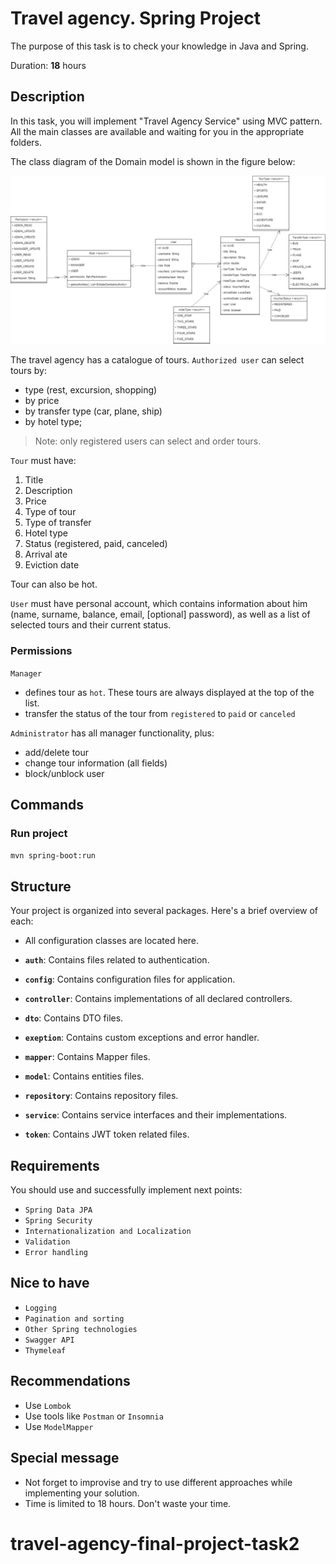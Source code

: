 # Travel agency. Spring Project

The purpose of this task is to check your knowledge in Java and Spring.

Duration: **18** hours

## Description

In this task, you will implement "Travel Agency Service" using MVC pattern. All the main classes are available and waiting
for you in the appropriate folders.

The class diagram of the Domain model is shown in the figure below:

![diagram.png](TravelAgency.jpg)

The travel agency has a catalogue of tours. `Authorized user` can select tours by:
- type (rest, excursion, shopping)
- by price
- by transfer type (car, plane, ship)
- by hotel type;

> Note: only registered users can select and order tours.

`Tour` must have:
1. Title
2. Description
3. Price
4. Type of tour
5. Type of transfer
6. Hotel type
7. Status (registered, paid, canceled)
8. Arrival ate
9. Eviction date

Tour can also be hot.

`User` must have personal account, which contains information about him (name, surname, balance, email, [optional] password), as well as a list of selected tours and their current status.

### Permissions

`Manager`
- defines tour as `hot`. These tours are always displayed at the top of the list.
- transfer the status of the tour from `registered` to `paid` or `canceled`

`Administrator` has all manager functionality, plus:
- add/delete tour
- change tour information (all fields)
- block/unblock user




## Commands

### Run project

```mvn spring-boot:run```


## Structure

Your project is organized into several packages. Here's a brief overview of each:

- All configuration classes are located here.

- **`auth`**: Contains files related to authentication.
- **`config`**: Contains configuration files for application.
- **`controller`**: Contains implementations of all declared controllers.
- **`dto`**: Contains DTO files.
- **`exeption`**: Contains custom exceptions and error handler.
- **`mapper`**: Contains Mapper files.
- **`model`**: Contains entities files.
- **`repository`**: Contains repository files.
- **`service`**: Contains service interfaces and their implementations.
- **`token`**: Contains JWT token related files.

## Requirements

You should use and successfully implement next points:

- `Spring Data JPA`
- `Spring Security`
- `Internationalization and Localization`
- `Validation`
- `Error handling`

## Nice to have

- `Logging`
- `Pagination and sorting`
- `Other Spring technologies`
- `Swagger API`
- `Thymeleaf`

## Recommendations

- Use `Lombok`
- Use tools like `Postman` or `Insomnia`
- Use `ModelMapper`

## Special message

- Not forget to improvise and try to use different approaches while implementing your solution.
- Time is limited to 18 hours. Don't waste your time.
# travel-agency-final-project-task2
